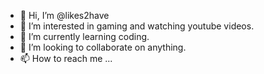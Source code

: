 - 👋 Hi, I’m @likes2have
- 👀 I’m interested in gaming and watching youtube videos.
- 🌱 I’m currently learning coding.
- 💞️ I’m looking to collaborate on anything. 
- 📫 How to reach me ...

<!---
likes2have/likes2have is a ✨ special ✨ repository because its `README.md` (this file) appears on your GitHub profile.
You can click the Preview link to take a look at your changes.
--->
